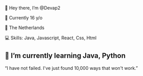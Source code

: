 👋 Hey there, I’m @Devap2

🧸 Currently 16 y/o

📌 The Netherlands

💻 Skills: Java, Javascript, React, Css, Html

🧠 I’m currently learning Java, Python
---

“I have not failed. I've just found 10,000 ways that won't work.”
